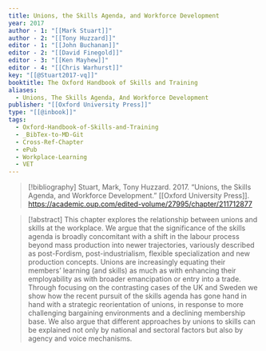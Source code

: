 ```yaml
---
title: Unions, the Skills Agenda, and Workforce Development
year: 2017
author - 1: "[[Mark Stuart]]"
author - 2: "[[Tony Huzzard]]"
editor - 1: "[[John Buchanan]]"
editor - 2: "[[David Finegold]]"
editor - 3: "[[Ken Mayhew]]"
editor - 4: "[[Chris Warhurst]]"
key: "[[@Stuart2017-vq]]"
booktitle: The Oxford Handbook of Skills and Training
aliases:
  - Unions, The Skills Agenda, And Workforce Development
publisher: "[[Oxford University Press]]"
type: "[[@inbook]]"
tags:
  - Oxford-Handbook-of-Skills-and-Training
  - _BibTex-to-MD-Git
  - Cross-Ref-Chapter
  - ePub
  - Workplace-Learning
  - VET
---
```


> [!bibliography]
> Stuart, Mark, Tony Huzzard. 2017. “Unions, the Skills Agenda, and Workforce Development.” [[Oxford University Press]]. https://academic.oup.com/edited-volume/27995/chapter/211712877

> [!abstract]
> This chapter explores the relationship between unions and skills at the workplace. We argue that the significance of the skills agenda is broadly concomitant with a shift in the labour process beyond mass production into newer trajectories, variously described as post-Fordism, post-industrialism, flexible specialization and new production concepts. Unions are increasingly equating their members’ learning (and skills) as much as with enhancing their employability as with broader emancipation or entry into a trade. Through focusing on the contrasting cases of the UK and Sweden we show how the recent pursuit of the skills agenda has gone hand in hand with a strategic reorientation of unions, in response to more challenging bargaining environments and a declining membership base. We also argue that different approaches by unions to skills can be explained not only by national and sectoral factors but also by agency and voice mechanisms.
